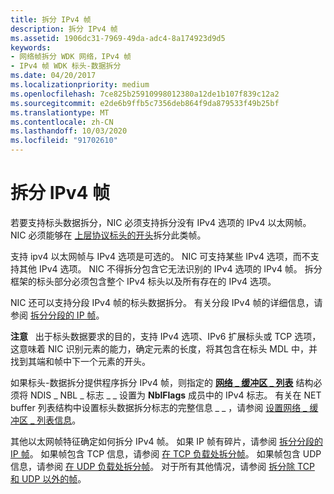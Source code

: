 ```yaml
---
title: 拆分 IPv4 帧
description: 拆分 IPv4 帧
ms.assetid: 1906dc31-7969-49da-adc4-8a174923d9d5
keywords:
- 网络帧拆分 WDK 网络，IPv4 帧
- IPv4 帧 WDK 标头-数据拆分
ms.date: 04/20/2017
ms.localizationpriority: medium
ms.openlocfilehash: 7ce825b25910998012380a12de1b107f839c12a2
ms.sourcegitcommit: e2de6b9ffb5c7356deb864f9da879533f49b25bf
ms.translationtype: MT
ms.contentlocale: zh-CN
ms.lasthandoff: 10/03/2020
ms.locfileid: "91702610"
---
```

# <a name="splitting-ipv4-frames"></a>拆分 IPv4 帧





若要支持标头数据拆分，NIC 必须支持拆分没有 IPv4 选项的 IPv4 以太网帧。 NIC 必须能够在 [上层协议标头的开头](splitting-frames-at-the-beginning-of-the-upper-layer-protocol-headers.md)拆分此类帧。

支持 ipv4 以太网帧与 IPv4 选项是可选的。 NIC 可支持某些 IPv4 选项，而不支持其他 IPv4 选项。 NIC 不得拆分包含它无法识别的 IPv4 选项的 IPv4 帧。 拆分框架的标头部分必须包含整个 IPv4 标头以及所有存在的 IPv4 选项。

NIC 还可以支持分段 IPv4 帧的标头数据拆分。 有关分段 IPv4 帧的详细信息，请参阅 [拆分分段的 IP 帧](splitting-fragmented-ip-frames.md)。

**注意**   出于标头数据要求的目的，支持 IPv4 选项、IPv6 扩展标头或 TCP 选项，这意味着 NIC 识别元素的能力，确定元素的长度，将其包含在标头 MDL 中，并找到其端和帧中下一个元素的开头。

 

如果标头-数据拆分提供程序拆分 IPv4 帧，则指定的 [**网络 \_ 缓冲区 \_ 列表**](/windows-hardware/drivers/ddi/ndis/ns-ndis-_net_buffer_list) 结构必须将 NDIS \_ NBL \_ 标志 \_ \_ 设置为 **NblFlags** 成员中的 IPv4 标志。 有关在 NET buffer 列表结构中设置标头数据拆分标志的完整信息 \_ \_ ，请参阅 [设置网络 \_ 缓冲区 \_ 列表信息](setting-net-buffer-list-information.md)。

其他以太网帧特征确定如何拆分 IPv4 帧。 如果 IP 帧有碎片，请参阅 [拆分分段的 IP 帧](splitting-fragmented-ip-frames.md)。 如果帧包含 TCP 信息，请参阅 [在 TCP 负载处拆分帧](splitting-frames-at-the-tcp-payload.md)。 如果帧包含 UDP 信息，请参阅 [在 UDP 负载处拆分帧](splitting-frames-at-the-udp-payload.md)。 对于所有其他情况，请参阅 [拆分除 TCP 和 UDP 以外的帧](splitting-icmp-frames-and-other-upper-layer-protocol-frames.md)。

 

